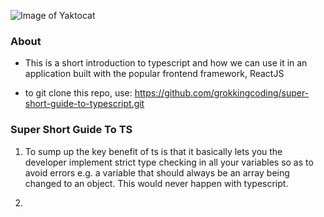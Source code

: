 ![Image of Yaktocat](https://source.unsplash.com/sL2BRR1cuvM)

### About

- This is a short introduction to typescript and how we can use it in an application built with the popular frontend framework, ReactJS

- to git clone this repo, use: https://github.com/grokkingcoding/super-short-guide-to-typescript.git

### Super Short Guide To TS

1. To sump up the key benefit of ts is that it basically lets you the developer implement strict type checking in all your variables so as to avoid errors e.g. a variable that should always be an array being changed to an object. This would never happen with typescript.

2.
